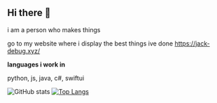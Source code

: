 ## Hi there 👋
i am a person who makes things

go to my website where i display the best things ive done
https://jack-debug.xyz/

__languages i work in__

python, js, java, c#, swiftui

![GitHub stats](https://github-readme-stats.vercel.app/api?username=jaevibing&show_icons=true&theme=onedark)
[![Top Langs](https://github-readme-stats.vercel.app/api/top-langs/?username=jaevibing&show_icons=true&theme=onedark&hide=java)](https://github.com/anuraghazra/github-readme-stats)

